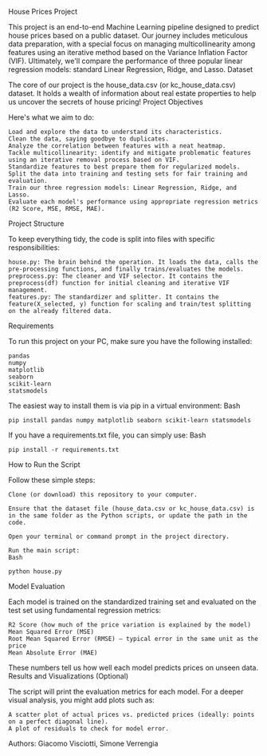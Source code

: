House Prices Project

This project is an end-to-end Machine Learning pipeline designed to predict house prices based on a public dataset. Our journey includes meticulous data preparation, with a special focus on managing multicollinearity among features using an iterative method based on the Variance Inflation Factor (VIF). Ultimately, we'll compare the performance of three popular linear regression models: standard Linear Regression, Ridge, and Lasso.
Dataset

The core of our project is the house_data.csv (or kc_house_data.csv) dataset. It holds a wealth of information about real estate properties to help us uncover the secrets of house pricing!
Project Objectives

Here's what we aim to do:

    Load and explore the data to understand its characteristics.
    Clean the data, saying goodbye to duplicates.
    Analyze the correlation between features with a neat heatmap.
    Tackle multicollinearity: identify and mitigate problematic features using an iterative removal process based on VIF.
    Standardize features to best prepare them for regularized models.
    Split the data into training and testing sets for fair training and evaluation.
    Train our three regression models: Linear Regression, Ridge, and Lasso.
    Evaluate each model's performance using appropriate regression metrics (R2 Score, MSE, RMSE, MAE).

Project Structure

To keep everything tidy, the code is split into files with specific responsibilities:

    house.py: The brain behind the operation. It loads the data, calls the pre-processing functions, and finally trains/evaluates the models.
    preprocess.py: The cleaner and VIF selector. It contains the preprocess(df) function for initial cleaning and iterative VIF management.
    features.py: The standardizer and splitter. It contains the feature(X_selected, y) function for scaling and train/test splitting on the already filtered data.

Requirements

To run this project on your PC, make sure you have the following installed:

    pandas
    numpy
    matplotlib
    seaborn
    scikit-learn
    statsmodels

The easiest way to install them is via pip in a virtual environment:
Bash

    pip install pandas numpy matplotlib seaborn scikit-learn statsmodels

If you have a requirements.txt file, you can simply use:
Bash

    pip install -r requirements.txt

How to Run the Script

Follow these simple steps:

    Clone (or download) this repository to your computer.

    Ensure that the dataset file (house_data.csv or kc_house_data.csv) is in the same folder as the Python scripts, or update the path in the code.

    Open your terminal or command prompt in the project directory.

    Run the main script:
    Bash

    python house.py

Model Evaluation

Each model is trained on the standardized training set and evaluated on the test set using fundamental regression metrics:

    R2 Score (how much of the price variation is explained by the model)
    Mean Squared Error (MSE)
    Root Mean Squared Error (RMSE) – typical error in the same unit as the price
    Mean Absolute Error (MAE)

These numbers tell us how well each model predicts prices on unseen data.
Results and Visualizations (Optional)

The script will print the evaluation metrics for each model. For a deeper visual analysis, you might add plots such as:

    A scatter plot of actual prices vs. predicted prices (ideally: points on a perfect diagonal line).
    A plot of residuals to check for model error.

Authors: Giacomo Visciotti, Simone Verrengia
